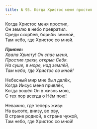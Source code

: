 ```yaml
---
title: № 95. Когда Христос меня простил
---
```


Когда Христос меня простил,  
Он землю в небо превратил.  
Среди скорбей, борьбы земной,  
Там небо, где Христос со мной. 

*__Припев:__  
Хвала Христу! Он спас меня,  
Простил грехи, открыл Себя.  
На суше, в море, над землёй,  
Там небо, где Христос со мной!*

Небесный мир мне был далёк,  
Когда Иисус меня привлёк,  
Когда вошёл Он в жизнь мою,  
С тех пор всегда о Нём пою!

Неважно, где теперь живу:  
На высоте, внизу, во рву,  
В стране родной, в стране чужой,  
Там небо, где Христос со мной!
